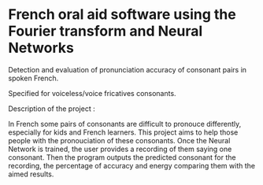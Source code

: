 # French oral aid software using the Fourier transform and Neural Networks

Detection and evaluation of pronunciation accuracy of consonant pairs in spoken French.

Specified for voiceless/voice fricatives consonants.

Description of the project :

In French some pairs of consonants are difficult to pronouce differently, especially for kids and French learners.
This project aims to help those people with the pronouciation of these consonants. Once the Neural Network is trained, the user provides a recording of them saying one consonant. Then the
program outputs the predicted consonant for the recording, the percentage of accuracy and energy comparing them with the aimed results.



